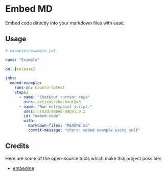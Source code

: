 # Embed MD

Embed code directly into your markdown files with ease.

## Usage

```yaml
# examples/example.yml

name: "Example"

on: [release]

jobs:
  embed-example:
    runs-on: ubuntu-latest
    steps:
      - name: "Checkout current repo"
        uses: actions/checkout@v3
      - name: "Run entrypoint script."
        uses: urmzd/embed-md@v1.0.2
        id: "embed-code"
        with:
          markdown-files: "README.md"
          commit-message: "chore: embed example using self"

```

## Credits

Here are some of the open-source tools which make this project possible:

- [embedme](https://github.com/zakhenry/embedme)
